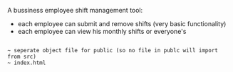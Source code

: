  A bussiness employee shift management tool:

 - each employee can submit and remove shifts (very basic functionality)
 - each employee can view his monthly shifts or everyone's




~~~~~~~~~~~~~~~~~~~~~~~~~~~

~ seperate object file for public (so no file in publc will import from src)
~ index.html